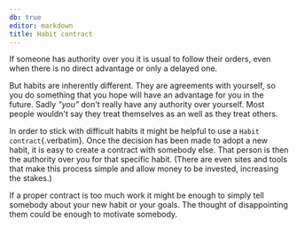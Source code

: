 ```yaml
---
db: true
editor: markdown
title: Habit contract
---
```


If someone has authority over you it is usual to follow their orders,
even when there is no direct advantage or only a delayed one.

But habits are inherently different. They are agreements with yourself,
so you do something that you hope will have an advantage for you in the
future. Sadly *\"you\"* don\'t really have any authority over yourself.
Most people wouldn\'t say they treat themselves as an well as they treat
others.

In order to stick with difficult habits it might be helpful to use a
`Habit contract`{.verbatim}. Once the decision has been made to adopt a
new habit, it is easy to create a contract with somebody else. That
person is then the authority over you for that specific habit. (There
are even sites and tools that make this process simple and allow money
to be invested, increasing the stakes.)

If a proper contract is too much work it might be enough to simply tell
somebody about your new habit or your goals. The thought of
disappointing them could be enough to motivate somebody.

